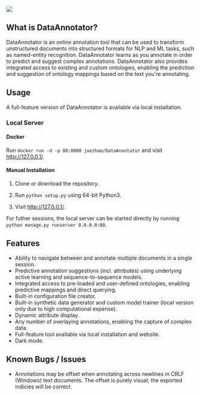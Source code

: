![](demo.gif)

## What is DataAnnotator?

DataAnnotator is an online annotation tool that can be used to transform unstructured documents into structured formats for NLP and ML tasks, such as named-entity recognition. DataAnnotator learns as you annotate in order to predict and suggest complex annotations. DataAnnotator also provides integrated access to existing and custom ontologies, enabling the prediction and suggestion of ontology mappings based on the text you're annotating.

## Usage

A full-feature version of DataAnnotator is available via local installation.

### Local Server

#### Docker

Run `docker run -d -p 80:8000 juezhao/DataAnnotator` and visit <a href="http://127.0.0.1/">http://127.0.0.1/</a>.

#### Manual Installation

1. Clone or download the repository.

2. Run `python setup.py` using 64-bit Python3.

3. Visit <a href="http://127.0.0.1/">http://127.0.0.1/</a>.

For futher sessions, the local server can be started directly by running `python manage.py runserver 0.0.0.0:80`.

## Features

- Ability to navigate between and annotate multiple documents in a single session.
- Predictive annotation suggestions (incl. attributes) using underlying active learning and sequence-to-sequence models.
- Integrated access to pre-loaded and user-defined ontologies, enabling predictive mappings and direct querying.
- Built-in configuration file creator.
- Built-in synthetic data generator and custom model trainer (local version only due to high computational expense).
- Dynamic attribute display.
- Any number of overlaying annotations, enabling the capture of complex data.
- Full-feature tool available via local installation and website.
- Dark mode.

## Known Bugs / Issues
- Annotations may be offset when annotating across newlines in CRLF (Windows) text documents. The offset is purely visual; the exported indicies will be correct.
